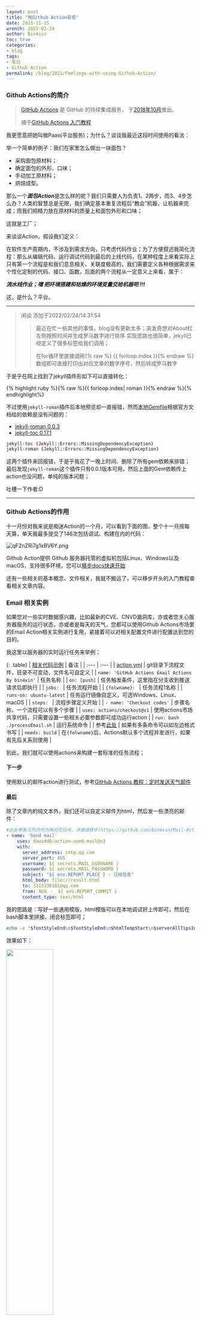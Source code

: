 ```yaml
---
layout: post
title: "用Github Action有感"
date: 2021-11-15
wrench: 2022-02-24
author: Bin4xin
toc: true
categories: 
- blog
tags:
- 笔记
- Github Action
permalink: /blog/2021/Feelings-with-using-Github-Action/
---
```


### Github Actions的简介

> [GitHub Actions](https://github.com/features/actions) 是 GitHub 的持续集成服务，
> 于[2018年10月](https://github.blog/changelog/2018-10-16-github-actions-limited-beta/)推出。
> 
> 摘于[GitHub Actions 入门教程](https://www.ruanyifeng.com/blog/2019/09/getting-started-with-github-actions.html)

我更愿意把她叫做Paas(平台服务)；为什么？谈谈我最近这段时间使用的看法：

举一个简单的例子：我们在家里怎么做出一块面包？

- 采购面包原材料；
- 确定面包的外形、口味；
- 手动加工原材料；
- 烘焙成型。

那么一个***面包Action***是怎么样的呢？我们只需要人为负责1、2两步，而3、4步怎么办？人类的智慧总是无限，我们确定基本重复流程后“教会”机器，让机器来完成；而我们把精力放在原材料的质量上和面包外形和口味；

这就是工厂；

来谈谈Action，假设我们定义：

在软件生产周期内，不涉及到需求方向，只考虑代码作业；为了方便叙述我简化流程：那么从编辑代码、运行调试代码到最后的上线代码，在某种程度上来看实际上只有第一个流程是和我们息息相关、关联度极高的，我们需要定义各种根据需求来个性化定制的代码、接口、函数，后面的两个流程从一定意义上来看，属于：

***流水线作业；嘿 把环境搭建和枯燥的环境变量交给机器吧 !!!***

这，是什么？平台。

---
> 闲谈 添加于2022/02/24/14:31:54
> > 最近在忙一些其他的事情，blog没有更新太多；突发奇想对About栏左侧按照时间并生成罗马数字进行排序
> > 实现思路也很简单，jekyll已经定义了很多标签给我们调用；
> > 
> > 在for循环里直接调用{% raw %} {{ forloop.index }}{% endraw %} 数组即可直接打印出对应文章的数字序号，然后转成罗马数字

于是乎在网上找到了jekyll插件形如下可以直接转化：

{% highlight ruby %}{% raw %}{{ forloop.index| roman }}{% endraw %}{% endhighlight%}

不过使用`jekyll-roman`插件后本地预览却一直报错，然而[本地Gemfile](https://github.com/Bin4xin/bin4xin.github.io/blob/main/Gemfile#L5)根据官方文档给的依赖是没有问题的：

- [jekyll-roman 0.0.3](https://rubygems.org/gems/jekyll-roman)
- [jekyll-toc 0.17.1](https://rubygems.org/gems/jekyll-toc)

```bash
jekyll-toc (Jekyll::Errors::MissingDependencyException)
jekyll-roman (Jekyll::Errors::MissingDependencyException)
```
这两个插件来回报错，于是乎我花了一晚上时间、删除了所有gem依赖来排错；最后发现`jekyll-roman`这个插件只有0.0.1版本可用，然后上面的Gem依赖传上action也没问题，单纯的版本问题；

吐槽一下作者:D

---


### Github Actions的作用

十一月份对我来说是痴迷Action的一个月，可以看到下面的图，整个十一月按每天算，单天我最多提交了146次包括调试、构建在内的代码：

![qF2nZRi7g1xBV6Y.png](https://image.yjs2635.xyz/images/2022/02/20/qF2nZRi7g1xBV6Y.png)

Github Action提供 Github 服务器托管的虚拟机包括Linux、Windows以及macOS，支持很多环境，您可以[移步docs快速开始](https://docs.github.com/cn/actions/quickstart)
<!-- 现在也有个词很火，叫[元宇宙]()； -->

还有一些相关的基本概念、文件相关，我就不搬运了，可以移步开头的入门教程查看相关文章内容。

### Email 相关实例

如果您对一些实时数据感兴趣，比如最新的CVE、CNVD漏洞库，亦或者您关心服务器服务的运行状态，亦或者是每天的天气，您都可以使用Github Actions市场里的Email Action相关实例进行复用，紧接着可以对相关配置文件进行配置达到您的目的。

我这里以服务器的实时运行任务来举例：

{: .table}
| [相关代码示例](https://github.com/Bin4xin/Mail-Action/) | 备注 |
| :--- | :--- |
| [action.yml](https://github.com/Bin4xin/Mail-Action/blob/master/.github/workflows/action.yml) | git目录下流程文件，目录不可变动，文件名可自定义 |
| `name: 'GitHub Actions Email Actions By bin4xin'` | 任务名称 |
| `on: [push]` | 任务触发条件，这里指在分支收到推送请求后即执行 |
| `jobs: ` | 任务流程开始 |
| `{folwname}: ` | 任务流程1名称 |
| `runs-on: ubuntu-latest` | 任务运行镜像自定义，可选Windows、Linux、macOS |
| `steps: ` | 流程步骤定义开始 |
| `- name: 'Checkout codes'` | 步骤名称，一个流程可以有多个步骤 |
| `uses: actions/checkout@v1` | 使用actions市场共享代码，只需要设置一些相关必要参数即可成功运行action |
| `run: bash ./processEmail.sh` | 运行系统命令 |
| 参考[此处](https://github.com/Bin4xin/Mail-Action/blob/master/.github/workflows/action.yml#L17) | 如果有多条命令可以如左边格式书写 |
| `needs: build` | 在`{folwname}`后，Actions默认多个流程并发进行，如果有先后关系则使用 |

到此，我们就可以使用actions来构建一套标准的任务流程；

#### 下一步

使用默认的邮件action进行测试，参考[GitHub Actions 教程：定时发送天气邮件](https://www.ruanyifeng.com/blog/2019/12/github_actions.html)

#### 最后

除了文章内的纯文本外，我们还可以自定义邮件为html，然后发一些漂亮的邮件：

```yml
#此处带美元符的均为两对花括号，详细请移步(https://github.com/Bin4xin/Mail-Action/blob/master/.github/workflows/action.yml#L17)
- name: 'Send mail'
    uses: dawidd6/action-send-mail@v3
    with:
      server_address: smtp.qq.com
      server_port: 465
      username: ${ secrets.MAIL_USERNAME }
      password: ${ secrets.MAIL_PASSWORD }
      subject: "${ env.REPORT_PLACE } - 订阅信息"
      html_body: file://result.html
      to: 3313336101@qq.com
      from: 哨兵 -  ${ env.REPORT_COMMIT }
      content_type: text/html
```
我的思路是：写好一些通用模版，html模版可以在本地调试好上传即可，然后在bash脚本里拼接、闭合标签即可；

```bash
echo -e "$fontStyleEnd\n$fontStyleEnd\n$htmlTempStart\n$serverAllTipsInfo\n$process\n$htmlTempEnd\n" > result.html
```

效果如下：

<img src="https://image.yjs2635.xyz/images/2022/02/20/seIawvQ8qbMHdDS.jpg" width="50%" height="50%">

### 拓展阅读

- [快速开始：使用Github Ations订阅每天天气](https://www.ruanyifeng.com/blog/2019/09/getting-started-with-github-actions.html)
- [其他一些可能用到的Action变量](https://docs.github.com/cn/actions/learn-github-actions/environment-variables)
- [关于使用 GitHub Actions 进行打包](https://docs.github.com/cn/actions/publishing-packages/about-packaging-with-github-actions)

### 写在最后

大数据时代，信息来的更加简单快捷，人心也浮躁；

现在很多吃的、喝的，讲究一个手打，这个手打牛丸，那个手磨咖啡；

什么时候能有商家、厂商打出手写代码的卖点呢？期待。